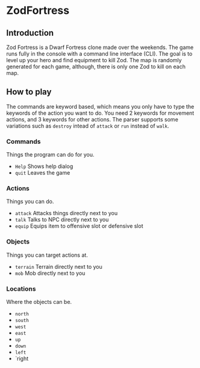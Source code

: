 # ZodFortress
## Introduction
Zod Fortress is a Dwarf Fortress clone made over the weekends. The game runs fully in the console with a command line interface (CLI).
The goal is to level up your hero and find equipment to kill Zod. The map is randomly generated for each game, although, there is only one 
Zod to kill on each map. 

## How to play

The commands are keyword based, which means you only have to type the keywords of the action you want to do.
You need 2 keywords for movement actions, and 3 keywords for other actions. The parser supports some variations such as `destroy`
intead of `attack` or `run` instead of `walk`.

### Commands
Things the program can do for you.
- `Help` Shows help dialog
- `quit` Leaves the game

### Actions
Things you can do.
- `attack` Attacks things directly next to you
- `talk` Talks to NPC directly next to you
- `equip` Equips item to offensive slot or defensive slot

### Objects
Things you can target actions at.
- `terrain` Terrain directly next to you
- `mob` Mob directly next to you

### Locations
Where the objects can be.
- `north`
- `south`
- `west`
- `east`
- `up`
- `down`
- `left`
- `right

